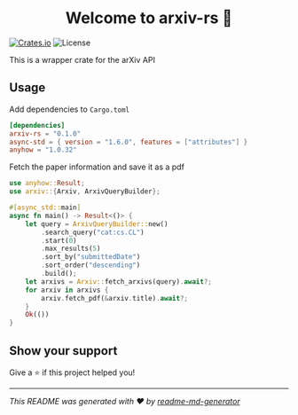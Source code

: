 <h1 align="center">Welcome to arxiv-rs 👋</h1>

[![Crates.io](https://img.shields.io/crates/v/arxiv-rs.svg)](https://crates.io/crates/arxiv-rs)
![License](https://img.shields.io/crates/l/arxiv-rs.svg)

This is a wrapper crate for the arXiv API

## Usage

Add dependencies to `Cargo.toml`

```toml
[dependencies]
arxiv-rs = "0.1.0"
async-std = { version = "1.6.0", features = ["attributes"] }
anyhow = "1.0.32"
```

Fetch the paper information and save it as a pdf

```rust
use anyhow::Result;
use arxiv::{Arxiv, ArxivQueryBuilder};

#[async_std::main]
async fn main() -> Result<()> {
    let query = ArxivQueryBuilder::new()
        .search_query("cat:cs.CL")
        .start(0)
        .max_results(5)
        .sort_by("submittedDate")
        .sort_order("descending")
        .build();
    let arxivs = Arxiv::fetch_arxivs(query).await?;
    for arxiv in arxivs {
        arxiv.fetch_pdf(&arxiv.title).await?;
    }
    Ok(())
}

```

## Show your support

Give a ⭐️ if this project helped you!

***
_This README was generated with ❤️ by [readme-md-generator](https://github.com/kefranabg/readme-md-generator)_
